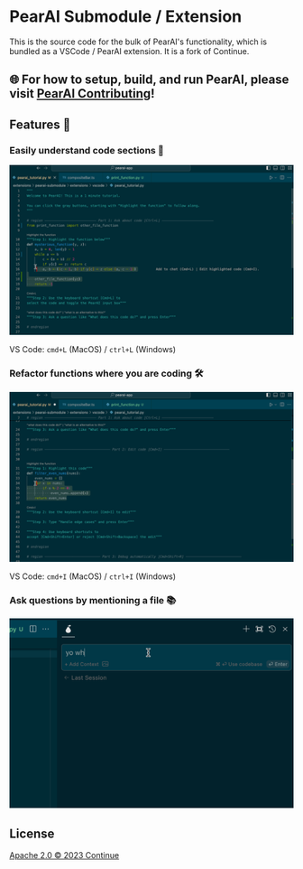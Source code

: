 
# PearAI Submodule / Extension

This is the source code for the bulk of PearAI's functionality, which is bundled as a VSCode / PearAI extension. It is a fork of Continue.

## 🌐 **For how to setup, build, and run PearAI, please visit [PearAI Contributing](https://github.com/trypear/pearai-app/blob/main/CONTRIBUTING.md)!**

## Features 🚀

### Easily understand code sections 🤔

![understand](docs/static/img/pearai-CMD+L2.gif)

VS Code: `cmd+L` (MacOS) / `ctrl+L` (Windows)

### Refactor functions where you are coding 🛠️

![refactor](docs/static/img/pearai-CMD+I.gif)

VS Code: `cmd+I` (MacOS) / `ctrl+I` (Windows)

### Ask questions by mentioning a file 📚

<!-- Specific width to match other gifs -->
<img src="docs/static/img/pearai-@file.gif" alt="file" style="width: 1033px;">

## License

[Apache 2.0 © 2023 Continue](./LICENSE)